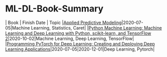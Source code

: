 # ML-DL-Book-Summary

| Book | Finish Date | Topic 
|[Applied Predictive Modeling](https://www.amazon.com/Applied-Predictive-Modeling-Max-Kuhn/dp/1461468485/ref=sr_1_1?keywords=applied+predictive+modeling&qid=1644021987&sprefix=applied+pre%2Caps%2C446&sr=8-1)|2020-07-05|Machine Learning, Statistics, Caret|
|[Python Machine Learning: Machine Learning and Deep Learning with Python, scikit-learn, and TensorFlow 2](https://www.amazon.com/dp/1789955750?pd_rd_i=1789955750&pd_rd_w=BoC24&pf_rd_p=0766f286-f72d-49df-b4dc-e0afb9dccb94&pd_rd_wg=A9g8x&pf_rd_r=YY2M31Q001G70PBX2S6K&pd_rd_r=77155c5c-1fb1-406a-a07f-2e06af596233)|2020-10-02|Machine Learning, Deep Learning, TensorFlow|
|[Programming PyTorch for Deep Learning: Creating and Deploying Deep Learning Applications](https://www.amazon.com/Programming-PyTorch-Deep-Learning-Applications/dp/1492045357/ref=sr_1_1?crid=LDVHSD0NPH4N&keywords=Programming+PyTorch+for+Deep+Learning%3A+Creating+and+Deploying+Deep+Learning+Applications&qid=1644022020&sprefix=programming+pytorch+for+deep+learning+creating+and+deploying+deep+learning+applications%2Caps%2C255&sr=8-1)|2020-07-05|2020-12-01|Deep Learning, Pytorch|
